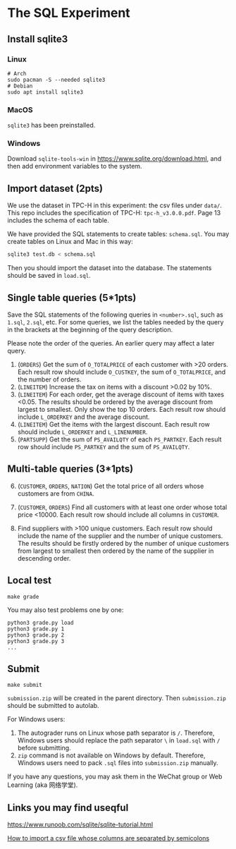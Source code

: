 # The SQL Experiment

## Install sqlite3

### Linux

```shell
# Arch
sudo pacman -S --needed sqlite3
# Debian
sudo apt install sqlite3
```

### MacOS

`sqlite3` has been preinstalled.

### Windows

Download `sqlite-tools-win` in <https://www.sqlite.org/download.html>, and then add environment variables to the system.

## Import dataset (2pts)

We use the dataset in TPC-H in this experiment: the csv files under `data/`. This repo includes the specification of TPC-H: `tpc-h_v3.0.0.pdf`. Page 13 includes the schema of each table.

We have provided the SQL statements to create tables: `schema.sql`. You may create tables on Linux and Mac in this way:

```bash
sqlite3 test.db < schema.sql
```

Then you should import the dataset into the database. The statements should be saved in `load.sql`.

## Single table queries (5*1pts)

Save the SQL statements of the following queries in `<number>.sql`, such as `1.sql`, `2.sql`, etc. For some queries, we list the tables needed by the query in the brackets at the beginning of the query description.

Please note the order of the queries. An earlier query may affect a later query.

1. (`ORDERS`) Get the sum of `O_TOTALPRICE` of each customer with >20 orders. Each result row should include `O_CUSTKEY`, the sum of `O_TOTALPRICE`, and the number of orders.
2. (`LINEITEM`) Increase the tax on items with a discount >0.02 by 10%.
3. (`LINEITEM`) For each order, get the average discount of items with taxes <0.05. The results should be ordered by the average discount from largest to smallest. Only show the top 10 orders. Each result row should include `L_ORDERKEY` and the average discount.
4. (`LINEITEM`) Get the items with the largest discount. Each result row should include `L_ORDERKEY` and `L_LINENUMBER`.
5. (`PARTSUPP`) Get the sum of `PS_AVAILQTY` of each `PS_PARTKEY`. Each result row should include `PS_PARTKEY` and the sum of `PS_AVAILQTY`.

## Multi-table queries (3*1pts)

6. (`CUSTOMER`, `ORDERS`, `NATION`) Get the total price of all orders whose customers are from `CHINA`.

7. (`CUSTOMER`, `ORDERS`) Find all customers with at least one order whose total price <10000. Each result row should include all columns in `CUSTOMER`.

8. Find suppliers with >100 unique customers. Each result row should include the name of the supplier and the number of unique customers. The results should be firstly ordered by the number of unique customers from largest to smallest then ordered by the name of the supplier in descending order.

## Local test

```shell
make grade
```

You may also test problems one by one:

```shell
python3 grade.py load
python3 grade.py 1
python3 grade.py 2
python3 grade.py 3
...
```

## Submit

```shell
make submit
```

`submission.zip` will be created in the parent directory. Then `submission.zip` should be submitted to autolab.

For Windows users:

1. The autograder runs on Linux whose path separator is `/`. Therefore, Windows users should replace the path separator `\` in `load.sql` with `/` before submitting.
2. `zip` command is not available on Windows by default. Therefore, Windows users need to pack `.sql` files into `submission.zip` manually.

If you have any questions, you may ask them in the WeChat group or Web Learning (aka 网络学堂).

## Links you may find useqful

<https://www.runoob.com/sqlite/sqlite-tutorial.html>

[How to import a csv file whose columns are separated by semicolons](https://sqlite.org/forum/forumpost/6b41812741)

